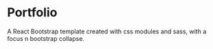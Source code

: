 # Portfolio
A React Bootstrap template created with css modules and sass, with a focus n bootstrap collapse.